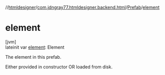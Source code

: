 //[htmldesigner](../../../index.md)/[com.jdngray77.htmldesigner.backend.html](../index.md)/[Prefab](index.md)/[element](element.md)

# element

[jvm]\
lateinit var [element](element.md): Element

The element in this prefab.

Either provided in constructor OR loaded from disk.
